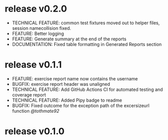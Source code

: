  # release v0.2.0

 * TECHNICAL FEATURE: common test fixtures moved out to helper files, session namecollision fixed.
 * FEATURE: Better logging
 * FEATURE: Generate summary at the end of the reports
 * DOCUMENTATION: Fixed table formatting in Generated Reports section

# release v0.1.1

* FEATURE: exercise report name now contains the username
* BUGFIX: exercise report header was unaligned
* TECHNICAL FEATURE: Add GitHub Actions CI for automated testing and coverage report
* TECHNICAL FEATURE: Added Pipy badge to readme
* BUGFIX: Fixed outcome for the exception path of the excersizeurl function *@tothmate92*

# release v0.1.0